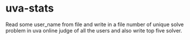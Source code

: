 # uva-stats
Read some user_name from file and write in a file number of unique solve problem in uva online judge of all the users and also write top five solver. 
